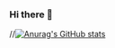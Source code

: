 ### Hi there 👋

//[![Anurag's GitHub stats](https://github-readme-stats.vercel.app/api?username=kyhjonathan)](https://github.com/kyhjonathan/github-readme-stats)

<!--
**kyhjonathan/kyhjonathan** is a ✨ _special_ ✨ repository because its `README.md` (this file) appears on your GitHub profile.

Here are some ideas to get you started:

- 🔭 I’m currently working on ...
- 🌱 I’m currently learning ...
- 👯 I’m looking to collaborate on ...
- 🤔 I’m looking for help with ...
- 💬 Ask me about ...
- 📫 How to reach me: ...
- 😄 Pronouns: ...
- ⚡ Fun fact: ...
-->
